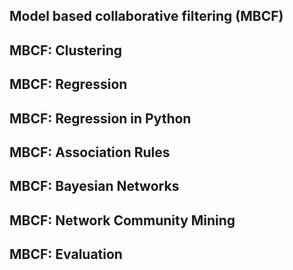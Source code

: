 ## Model based collaborative filtering (MBCF)
## MBCF: Clustering
## MBCF: Regression
## MBCF: Regression in Python
## MBCF: Association Rules
## MBCF: Bayesian Networks
## MBCF: Network Community Mining
## MBCF: Evaluation